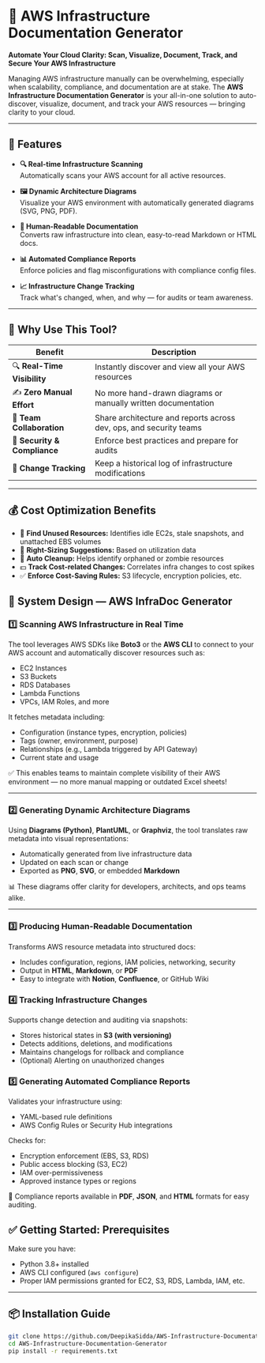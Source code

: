 # 🚀 AWS Infrastructure Documentation Generator

**Automate Your Cloud Clarity: Scan, Visualize, Document, Track, and Secure Your AWS Infrastructure**

Managing AWS infrastructure manually can be overwhelming, especially when scalability, compliance, and documentation are at stake. The **AWS Infrastructure Documentation Generator** is your all-in-one solution to auto-discover, visualize, document, and track your AWS resources — bringing clarity to your cloud.

---

## 🔧 Features

- **🔍 Real-time Infrastructure Scanning**  
  Automatically scans your AWS account for all active resources.

- **🖼 Dynamic Architecture Diagrams**  
  Visualize your AWS environment with automatically generated diagrams (SVG, PNG, PDF).

- **📄 Human-Readable Documentation**  
  Converts raw infrastructure into clean, easy-to-read Markdown or HTML docs.

- **📊 Automated Compliance Reports**  
  Enforce policies and flag misconfigurations with compliance config files.

- **📈 Infrastructure Change Tracking**  
  Track what's changed, when, and why — for audits or team awareness.

---

## 🎯 Why Use This Tool?

| Benefit | Description |
|--------|-------------|
| 🔍 **Real-Time Visibility** | Instantly discover and view all your AWS resources |
| ✍️ **Zero Manual Effort** | No more hand-drawn diagrams or manually written documentation |
| 👥 **Team Collaboration** | Share architecture and reports across dev, ops, and security teams |
| 🔐 **Security & Compliance** | Enforce best practices and prepare for audits |
| 📆 **Change Tracking** | Keep a historical log of infrastructure modifications |

---

## 💰 Cost Optimization Benefits

- 🚫 **Find Unused Resources:** Identifies idle EC2s, stale snapshots, and unattached EBS volumes  
- 🧠 **Right-Sizing Suggestions:** Based on utilization data  
- 🧹 **Auto Cleanup:** Helps identify orphaned or zombie resources  
- 💵 **Track Cost-related Changes:** Correlates infra changes to cost spikes  
- ✅ **Enforce Cost-Saving Rules:** S3 lifecycle, encryption policies, etc.

## 🧠 System Design — AWS InfraDoc Generator

### 1️⃣ Scanning AWS Infrastructure in Real Time

The tool leverages AWS SDKs like **Boto3** or the **AWS CLI** to connect to your AWS account and automatically discover resources such as:

- EC2 Instances
- S3 Buckets
- RDS Databases
- Lambda Functions
- VPCs, IAM Roles, and more

It fetches metadata including:
- Configuration (instance types, encryption, policies)
- Tags (owner, environment, purpose)
- Relationships (e.g., Lambda triggered by API Gateway)
- Current state and usage

✅ This enables teams to maintain complete visibility of their AWS environment — no more manual mapping or outdated Excel sheets!

---

### 2️⃣ Generating Dynamic Architecture Diagrams

Using **Diagrams (Python)**, **PlantUML**, or **Graphviz**, the tool translates raw metadata into visual representations:

- Automatically generated from live infrastructure data
- Updated on each scan or change
- Exported as **PNG**, **SVG**, or embedded **Markdown**

📊 These diagrams offer clarity for developers, architects, and ops teams alike.

---

### 3️⃣ Producing Human-Readable Documentation

Transforms AWS resource metadata into structured docs:

- Includes configuration, regions, IAM policies, networking, security
- Output in **HTML**, **Markdown**, or **PDF**
- Easy to integrate with **Notion**, **Confluence**, or GitHub Wiki



### 4️⃣ Tracking Infrastructure Changes

Supports change detection and auditing via snapshots:

- Stores historical states in **S3 (with versioning)**
- Detects additions, deletions, and modifications
- Maintains changelogs for rollback and compliance
- (Optional) Alerting on unauthorized changes





### 5️⃣ Generating Automated Compliance Reports

Validates your infrastructure using:
- YAML-based rule definitions
- AWS Config Rules or Security Hub integrations

Checks for:
- Encryption enforcement (EBS, S3, RDS)
- Public access blocking (S3, EC2)
- IAM over-permissiveness
- Approved instance types or regions

📄 Compliance reports available in **PDF**, **JSON**, and **HTML** formats for easy auditing.

## ✅ Getting Started: Prerequisites

Make sure you have:

- Python 3.8+ installed
- AWS CLI configured (`aws configure`)
- Proper IAM permissions granted for EC2, S3, RDS, Lambda, IAM, etc.

---

## 📦 Installation Guide

```bash
git clone https://github.com/DeepikaSidda/AWS-Infrastructure-Documentation-Generator.git
cd AWS-Infrastructure-Documentation-Generator
pip install -r requirements.txt
  

